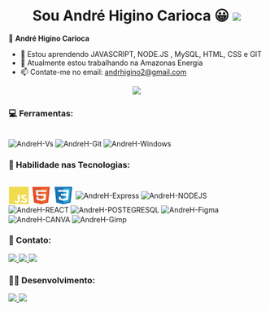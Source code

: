 <!-- <img width=100% src="https://capsule-render.vercel.app/api?type=waving&color=#3a23dcheight=120&section=header"/> -->
<!-- 
[![Typing SVG](https://readme-typing-svg.herokuapp.com/?color=fff&size=35&center=true&vCenter=true&width=1000&lines=Olá,+sou+André+Higino+Carioca+✌️;Seja+Bem+Vindo+!+😀)](https://git.io/typing-svg) -->


<h1 align='center'>Sou André Higino Carioca 😀 <img src="https://raw.githubusercontent.com/kaueMarques/kaueMarques/master/hi.gif" height="30px"> </h1>

👤 **André Higino Carioca**
 
- 🌱 Estou aprendendo JAVASCRIPT, NODE.JS , MySQL, HTML, CSS e GIT
- 🔭 Atualmente estou trabalhando na Amazonas Energia
- 📫 Contate-me no email: andrhigino2@gmail.com
<!-- - 💬 Ask me about ...
- ⚡ Fun fact: ... -->

<div align="center">
   <img height="380em" src="https://user-images.githubusercontent.com/73543390/211690936-6a03b556-6049-43ce-b13e-63be4960e5f0.gif"/>
</div>

### 💻 Ferramentas:
 <div style="display: inline_block"><br>
 <img align="center" alt="AndreH-Vs" height="30" width="40" src="https://cdn.jsdelivr.net/gh/devicons/devicon/icons/vscode/vscode-original.svg">
 <img align="center" alt="AndreH-Git" height="30" width="40" src="https://cdn.jsdelivr.net/gh/devicons/devicon/icons/git/git-original.svg">
 <img align="center" alt="AndreH-Windows" height="30" width="40" src="https://cdn.jsdelivr.net/gh/devicons/devicon/icons/windows8/windows8-original.svg" />
<!--  <img align="center" alt="AndreH-Apple" height="30" width="40"  src="https://cdn.jsdelivr.net/gh/devicons/devicon/icons/apple/apple-original.svg" /> -->
 
### 🤖 Habilidade nas Tecnologias: 
 <div style="display: inline_block"><br>
  <img align="center" alt="AndreH-Js" height="35" width="40" src="https://raw.githubusercontent.com/devicons/devicon/master/icons/javascript/javascript-plain.svg">
  <img align="center" alt="AndreH-HTML" height="35"width="40" src="https://raw.githubusercontent.com/devicons/devicon/master/icons/html5/html5-original.svg">
  <img align="center" alt="AndreH-CSS" height="35" width="40" src="https://raw.githubusercontent.com/devicons/devicon/master/icons/css3/css3-original.svg">
  <img align="center" alt="AndreH-Express" heigh="35" width="40" src="https://cdn.jsdelivr.net/gh/devicons/devicon/icons/express/express-original.svg" />
  <img align="center" alt="AndreH-NODEJS" height="35" width="40"  src="https://cdn.jsdelivr.net/gh/devicons/devicon/icons/nodejs/nodejs-original.svg">
  <img align="center" alt="AndreH-REACT" height="35" width="40" src="https://cdn.jsdelivr.net/gh/devicons/devicon/icons/react/react-original.svg" />
  <img align="center" alt="AndreH-POSTEGRESQL" height="35" width="40" src="https://cdn.jsdelivr.net/gh/devicons/devicon/icons/postgresql/postgresql-original-wordmark.svg">
  <img align="center" alt="AndreH-Figma" height="35" width="40"  src="https://cdn.jsdelivr.net/gh/devicons/devicon/icons/figma/figma-original.svg">
  <img align="center" alt="AndreH-CANVA" height="35" width="40" src="https://cdn.jsdelivr.net/gh/devicons/devicon/icons/canva/canva-original.svg">
  <img align="center" alt="AndreH-Gimp" height="35" width="40"src="https://cdn.jsdelivr.net/gh/devicons/devicon/icons/gimp/gimp-original.svg" />

### 📱 Contato: 

<a href = "gmailto:contatoandrhigino2@gmail.com">
 <img src="https://img.shields.io/badge/-Gmail-%23333?style=for-the-badge&logo=gmail&logoColor=white" target="_blank">
</a>
  <a href="https://www.linkedin.com/in/andr%C3%A9-higino-carioca-760557192" target="_blank">
  <img src="https://img.shields.io/badge/-LinkedIn-%230077B5?style=for-the-badge&logo=linkedin&logoColor=white" target="_blank">
</a> 
 <a href="https://www.instagram.com/andrehiginocarioca"/>
    <img src="https://img.shields.io/badge/instagram-%23E4405F.svg?&style=for-the-badge&logo=instagram&logoColor=white"  target="_blank"/>
  </a>
 
 
### 🧑‍💻 Desenvolvimento:

<div>
 <a href="https://github.com/AndreH-carioca">
   <img height="180em" src="https://github-readme-stats.vercel.app/api?username=AndreH-carioca&show_icons=true&theme=omni&include_all_commits=true&count_private=true"/>
   <img height="180em" src="https://github-readme-stats.vercel.app/api/top-langs/?username=AndreH-carioca&layout=compact&langs_count=16&theme=omni"/>
  </div>
 
 


